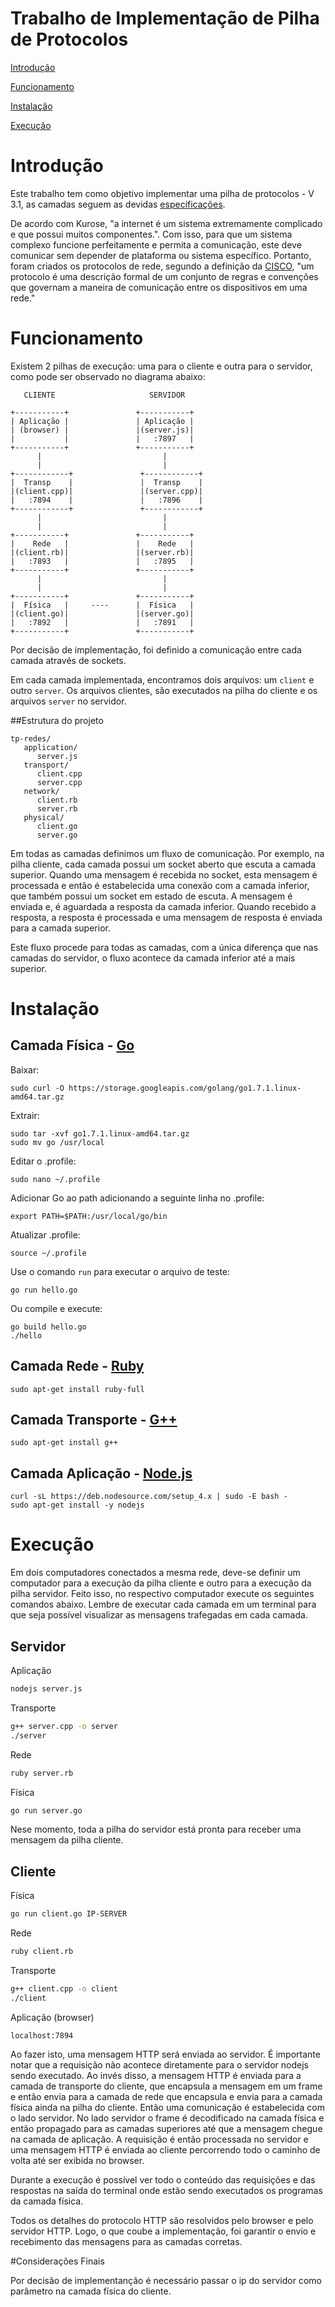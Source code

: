 # Trabalho de Implementação de Pilha de Protocolos

[Introdução](#introducao)

[Funcionamento](#funcionamento)

[Instalação](#instalação)

[Execução](#execução)

# Introdução

Este trabalho tem como objetivo implementar uma pilha de protocolos - V 3.1, as camadas seguem as devidas [especificações](https://docs.google.com/document/preview?hgd=1&id=1O3cNM0T6gFNz9PeMYcnzbmBzEe8J7k34DaefJDSsv4A).

De acordo com Kurose, "a internet é um sistema extremamente complicado e que possui muitos componentes.". Com isso, para que um sistema complexo funcione perfeitamente e permita a comunicação, este deve comunicar sem depender de plataforma ou sistema específico. Portanto, foram criados os protocolos de rede, segundo a definição da [CISCO](http://www.cisco.com/c/en/us/index.html), "um protocolo é uma descrição formal de um conjunto de regras e convenções que governam a maneira de comunicação entre os dispositivos em uma rede."

# Funcionamento

Existem 2 pilhas de execução: uma para o cliente e outra para o servidor, como pode ser observado no diagrama abaixo:

```
   CLIENTE                     SERVIDOR

+-----------+               +-----------+
| Aplicação |               | Aplicação |
| (browser) |               |(server.js)|
|           |               |   :7897   |
+-----------+               +-----------+
      |                           |
      |                           |
+------------+               +------------+
|  Transp    |               |  Transp    |
|(client.cpp)|               |(server.cpp)|
|   :7894    |               |   :7896    |
+------------+               +------------+
      |                           |
      |                           |
+-----------+               +-----------+
|    Rede   |               |    Rede   |
|(client.rb)|               |(server.rb)|
|   :7893   |               |   :7895   |
+-----------+               +-----------+
      |                           |
      |                           |
+-----------+               +-----------+
|  Física   |     ----      |  Física   |
|(client.go)|               |(server.go)|
|   :7892   |               |   :7891   |
+-----------+               +-----------+
```

Por decisão de implementação, foi definido a comunicação entre cada camada através de sockets.

Em cada camada implementada, encontramos dois arquivos: um `client` e outro `server`. Os arquivos clientes, são executados na pilha do cliente e os arquivos `server` no servidor.

##Estrutura do projeto
```
tp-redes/
   application/
      server.js
   transport/
      client.cpp
      server.cpp
   network/
      client.rb
      server.rb
   physical/
      client.go
      server.go
```

Em todas as camadas definimos um fluxo de comunicação. Por exemplo, na pilha cliente, cada camada possui um socket aberto que escuta a camada superior. Quando uma mensagem é recebida no socket, esta mensagem é processada e então é estabelecida uma conexão com a camada inferior, que também possui um socket em estado de escuta. A mensagem é enviada e, é aguardada a resposta da camada inferior. Quando recebido a resposta, a resposta é processada e uma mensagem de resposta é enviada para a camada superior.

Este fluxo procede para todas as camadas, com a única diferença que nas camadas do servidor, o fluxo acontece da camada inferior até a mais superior.


# Instalação

## Camada Física - [Go](https://golang.org/)

Baixar:

```
sudo curl -O https://storage.googleapis.com/golang/go1.7.1.linux-amd64.tar.gz
```

Extrair:

```
sudo tar -xvf go1.7.1.linux-amd64.tar.gz
sudo mv go /usr/local
```

Editar o .profile:

```
sudo nano ~/.profile
```

Adicionar Go ao path adicionando a seguinte linha no .profile:

```
export PATH=$PATH:/usr/local/go/bin
```

Atualizar .profile:

```
source ~/.profile
```

Use o comando `run` para executar o arquivo de teste:

```
go run hello.go
```

Ou compile e execute:

```
go build hello.go
./hello
```

## Camada Rede - [Ruby](https://www.ruby-lang.org/pt/documentation/installation/)

```
sudo apt-get install ruby-full
```


## Camada Transporte - [G++](https://gcc.gnu.org/)

```
sudo apt-get install g++
```

## Camada Aplicação - [Node.js](nodejs.org)

```
curl -sL https://deb.nodesource.com/setup_4.x | sudo -E bash -
sudo apt-get install -y nodejs
```


# Execução

Em dois computadores conectados a mesma rede, deve-se definir um computador para a execução da pilha cliente e outro para a execução da pilha servidor. Feito isso, no respectivo computador execute os seguintes comandos abaixo. Lembre de executar cada camada em um terminal para que seja possível visualizar as mensagens trafegadas em cada camada.

## Servidor

Aplicação
```bash
nodejs server.js
```

Transporte
```bash
g++ server.cpp -o server
./server
```
Rede
```bash
ruby server.rb
```
Física
```bash
go run server.go
```
Nese momento, toda a pilha do servidor está pronta para receber uma mensagem da pilha cliente.


## Cliente

Física
```bash
go run client.go IP-SERVER
```

Rede
```bash
ruby client.rb
```

Transporte
```bash
g++ client.cpp -o client
./client
```

Aplicação (browser)
```
localhost:7894
```

Ao fazer isto, uma mensagem HTTP será enviada ao servidor. É importante notar que a requisição não acontece diretamente para o servidor nodejs sendo executado. Ao invés disso, a mensagem HTTP é enviada para a camada de transporte do cliente, que encapsula a mensagem em um frame e então envia para a camada de rede que encapsula e envia para a camada física ainda na pilha do cliente. Então uma comunicação é estabelecida com o lado servidor. No lado servidor o frame é decodificado na camada física e então propagado para as camadas superiores até que a mensagem chegue na camada de aplicação. A requisição é então processada no servidor e uma mensagem HTTP é enviada ao cliente percorrendo todo o caminho de volta até ser exibida no browser.

Durante a execução é possível ver todo o conteúdo das requisições e das respostas na saída do terminal onde estão sendo executados os programas da camada física.

Todos os detalhes do protocolo HTTP são resolvidos pelo browser e pelo servidor HTTP.  Logo, o que coube a implementação, foi garantir o envio e recebimento das mensagens para as camadas corretas.

#Considerações Finais

Por decisão de implementanção é necessário passar o ip do servidor como parâmetro na camada física do cliente.
